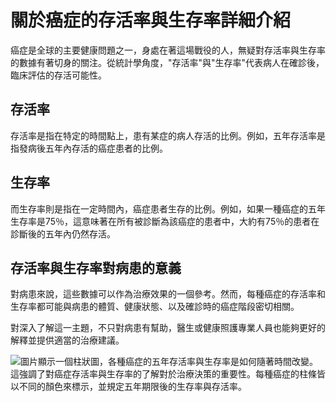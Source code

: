 # 關於癌症的存活率與生存率詳細介紹
癌症是全球的主要健康問題之一，身處在著這場戰役的人，無疑對存活率與生存率的數據有著切身的關注。從統計學角度，"存活率"與"生存率"代表病人在確診後，臨床評估的存活可能性。

## 存活率

存活率是指在特定的時間點上，患有某症的病人存活的比例。例如，五年存活率是指發病後五年內存活的癌症患者的比例。

## 生存率

而生存率則是指在一定時間內，癌症患者生存的比例。例如，如果一種癌症的五年生存率是75％，這意味著在所有被診斷為該癌症的患者中，大約有75％的患者在診斷後的五年內仍然存活。

## 存活率與生存率對病患的意義

對病患來說，這些數據可以作為治療效果的一個參考。然而，每種癌症的存活率和生存率都可能與病患的體質、健康狀態、以及確診時的癌症階段密切相關。

對深入了解這一主題，不只對病患有幫助，醫生或健康照護專業人員也能夠更好的解釋並提供適當的治療建議。

![圖片顯示一個柱狀圖，各種癌症的五年存活率與生存率是如何隨著時間改變。這強調了對癌症存活率與生存率的了解對於治療決策的重要性。每種癌症的柱條皆以不同的顏色來標示，並規定五年期限後的生存率與存活率。](https://i.imgur.com/yyTiOpT.jpeg)